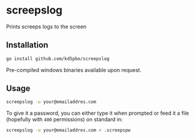 screepslog
==========
Prints screeps logs to the screen

Installation
------------
```bash
go install github.com/kd5pbo/screepslog
```

Pre-compiled windows binaries available upon request.

Usage
-----
```bash
screepslog -u your@emailaddres.com
```

To give it a password, you can either type it when prompted or feed it a file
(hopefully with `400` permissions) on standard in:
```bash
screepslog -u your@emailaddres.com < .screepspw
```

